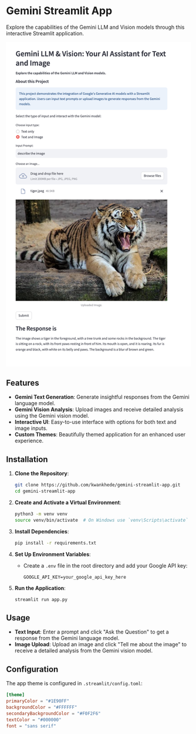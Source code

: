 # Gemini Streamlit App

Explore the capabilities of the Gemini LLM and Vision models through this interactive Streamlit application.

![App Screenshot](screenshot.png)

## Features

- **Gemini Text Generation**: Generate insightful responses from the Gemini language model.
- **Gemini Vision Analysis**: Upload images and receive detailed analysis using the Gemini vision model.
- **Interactive UI**: Easy-to-use interface with options for both text and image inputs.
- **Custom Themes**: Beautifully themed application for an enhanced user experience.

## Installation

1. **Clone the Repository**:
    ```bash
    git clone https://github.com/kwankhede/gemini-streamlit-app.git
    cd gemini-streamlit-app
    ```

2. **Create and Activate a Virtual Environment**:
    ```bash
    python3 -m venv venv
    source venv/bin/activate  # On Windows use `venv\Scripts\activate`
    ```

3. **Install Dependencies**:
    ```bash
    pip install -r requirements.txt
    ```

4. **Set Up Environment Variables**:
    - Create a `.env` file in the root directory and add your Google API key:
      ```env
      GOOGLE_API_KEY=your_google_api_key_here
      ```

5. **Run the Application**:
    ```bash
    streamlit run app.py
    ```

## Usage

- **Text Input**: Enter a prompt and click "Ask the Question" to get a response from the Gemini language model.
- **Image Upload**: Upload an image and click "Tell me about the image" to receive a detailed analysis from the Gemini vision model.

## Configuration

The app theme is configured in `.streamlit/config.toml`:

```toml
[theme]
primaryColor = "#1E90FF"
backgroundColor = "#FFFFFF"
secondaryBackgroundColor = "#F0F2F6"
textColor = "#000000"
font = "sans serif"
